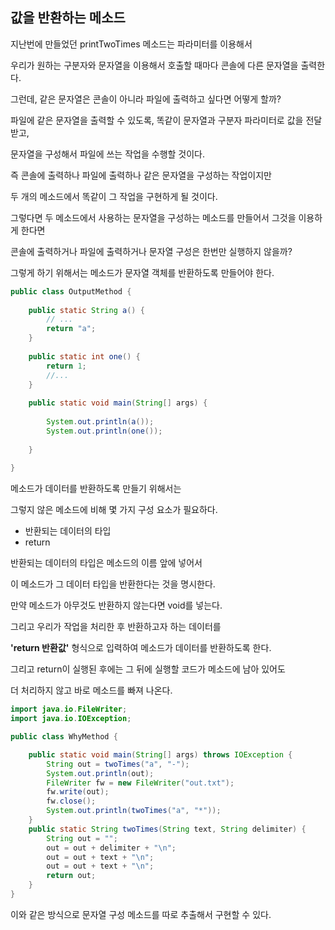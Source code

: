 ## 값을 반환하는 메소드

지난번에 만들었던 printTwoTimes 메소드는 파라미터를 이용해서

우리가 원하는 구분자와 문자열을 이용해서 호출할 때마다 콘솔에 다른 문자열을 출력한다.

그런데, 같은 문자열은 콘솔이 아니라 파일에 출력하고 싶다면 어떻게 할까?

파일에 같은 문자열을 출력할 수 있도록, 똑같이 문자열과 구분자 파라미터로 값을 전달받고, 

문자열을 구성해서 파일에 쓰는 작업을 수행할 것이다.

즉 콘솔에 출력하나 파일에 출력하나 같은 문자열을 구성하는 작업이지만

두 개의 메소드에서 똑같이 그 작업을 구현하게 될 것이다.

 

그렇다면 두 메소드에서 사용하는 문자열을 구성하는 메소드를 만들어서 그것을 이용하게 한다면

콘솔에 출력하거나 파일에 출력하거나 문자열 구성은 한번만 실행하지 않을까?

그렇게 하기 위해서는 메소드가 문자열 객체를 반환하도록 만들어야 한다.

 
```java
public class OutputMethod {
     
    public static String a() {
        // ... 
        return "a";
    }
     
    public static int one() {
        return 1;
        //...
    }
 
    public static void main(String[] args) {
 
        System.out.println(a());
        System.out.println(one());
         
    }
 
}
``` 

메소드가 데이터를 반환하도록 만들기 위해서는

그렇지 않은 메소드에 비해 몇 가지 구성 요소가 필요하다.

* 반환되는 데이터의 타입
* return

반환되는 데이터의 타입은 메소드의 이름 앞에 넣어서 

이 메소드가 그 데이터 타입을 반환한다는 것을 명시한다.

만약 메소드가 아무것도 반환하지 않는다면 void를 넣는다.

그리고 우리가 작업을 처리한 후 반환하고자 하는 데이터를

**'return 반환값'** 형식으로 입력하여 메소드가 데이터를 반환하도록 한다.

 

그리고 return이 실행된 후에는 그 뒤에 실행할 코드가 메소드에 남아 있어도

더 처리하지 않고 바로 메소드를 빠져 나온다.

 
```java
import java.io.FileWriter;
import java.io.IOException;

public class WhyMethod {

	public static void main(String[] args) throws IOException {
		String out = twoTimes("a", "-");
		System.out.println(out);
		FileWriter fw = new FileWriter("out.txt");
		fw.write(out);
		fw.close();
		System.out.println(twoTimes("a", "*"));
	}
	public static String twoTimes(String text, String delimiter) {
		String out = "";
		out = out + delimiter + "\n";
		out = out + text + "\n";
		out = out + text + "\n";
		return out;
	}
}
``` 

이와 같은 방식으로 문자열 구성 메소드를 따로 추출해서 구현할 수 있다.
